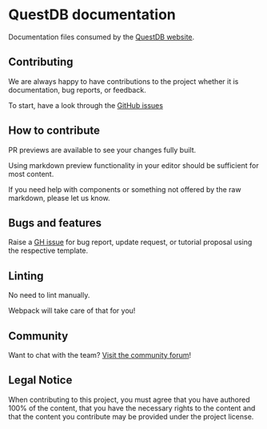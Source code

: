 # QuestDB documentation

Documentation files consumed by the [QuestDB website](https://questdb.io).

## Contributing

We are always happy to have contributions to the project whether it is
documentation, bug reports, or feedback.

To start, have a look through the [GitHub issues](https://github.com/questdb/documentation/issues)

## How to contribute

PR previews are available to see your changes fully built.

Using markdown preview functionality in your editor should be sufficient for most content.

If you need help with components or something not offered by the raw markdown, please let us know.

## Bugs and features

Raise a [GH issue](https://github.com/questdb/documentation/issues/new/choose) for
bug report, update request, or tutorial proposal using the respective template.

## Linting

No need to lint manually.

Webpack will take care of that for you!

## Community

Want to chat with the team? [Visit the community forum](https://community.questdb.io)!

## Legal Notice

When contributing to this project, you must agree that you have authored 100% of
the content, that you have the necessary rights to the content and that the
content you contribute may be provided under the project license.
